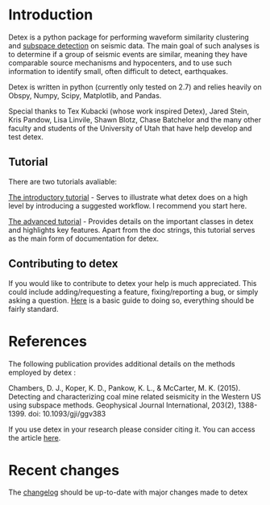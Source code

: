 # Introduction

Detex is a python package for performing waveform similarity clustering and [subspace detection](https://e-reports-ext.llnl.gov/pdf/335299.pdf) on seismic data. The main goal of such analyses is to determine if a group of seismic events are similar, meaning they have comparable source mechanisms and hypocenters, and to use such information to identify small, often difficult to detect, earthquakes.

Detex is written in python (currently only tested on 2.7) and relies heavily on Obspy, Numpy, Scipy, Matplotlib, and Pandas. 

Special thanks to Tex Kubacki (whose work inspired Detex), Jared Stein, Kris Pandow, Lisa Linvile, Shawn Blotz, Chase Batchelor and the many other faculty and students of the University of Utah that have help develop and test detex.

## Tutorial 

There are two tutorials avaliable:

[The introductory tutorial](ReadMe/intro.md) - Serves to illustrate what detex does on a high level by introducing a suggested workflow. I recommend you start here. 

[The advanced tutorial](ReadMe/advanced.md) - Provides details on the important classes in detex and highlights key features. Apart from the doc strings, this tutorial serves as the main form of documentation for detex. 

## Contributing to detex

If you would like to contribute to detex your help is much appreciated. This could include adding/requesting a feature, fixing/reporting a bug, or simply asking a question. [Here](ReadMe/ContributeToDetex/contributing.md) is a basic guide to doing so, everything should be fairly standard. 

# References

The following publication provides additional details on the methods employed by detex :

Chambers, D. J., Koper, K. D., Pankow, K. L., & McCarter, M. K. (2015). Detecting and characterizing coal mine related seismicity in the Western US using subspace methods. Geophysical Journal International, 203(2), 1388-1399. doi: 10.1093/gji/ggv383

If you use detex in your research please consider citing it. You can access the article [here](http://gji.oxfordjournals.org/content/203/2/1388.full?keytype=ref&ijkey=5HUaTUw3o0Xikhs). 

# Recent changes
The [changelog](ChangeLog.txt) should be up-to-date with major changes made to detex


